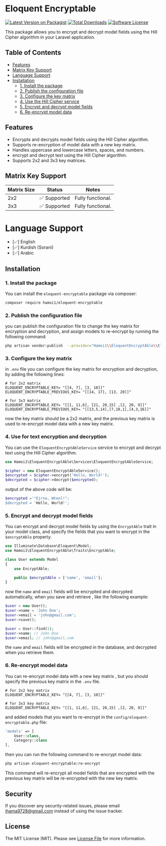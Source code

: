 # Eloquent Encryptable 

[![Latest Version on Packagist](https://img.shields.io/packagist/v/hamoi1/eloquent-encryptable.svg?style=flat-square)](https://packagist.org/packages/hamoi1/eloquent-encryptable)
[![Total Downloads](https://img.shields.io/packagist/dt/hamoi1/eloquent-encryptable.svg?style=flat-square)](https://packagist.org/packages/hamoi1/eloquent-encryptable)
[![Software License](https://img.shields.io/badge/license-MIT-brightgreen.svg)](LICENSE)

This package allows you to encrypt and decrypt model fields using the Hill Cipher algorithm in your Laravel application.

## Table of Contents
- [Features](#features)
- [Matrix Key Support](#matrix-key-support)
- [Language Support](#language-support)
- [Installation](#installation)
  - [1. Install the package](#1-install-the-package)
  - [2. Publish the configuration file](#2-publish-the-configuration-file)
  - [3. Configure the key matrix](#3-configure-the-key-matrix)
  - [4. Use the Hill Cipher service](#4-use-the-hill-cipher-service)
  - [5. Encrypt and decrypt model fields](#5-encrypt-and-decrypt-model-fields)
  - [6. Re-encrypt model data](#6-re-encrypt-model-data)

## Features
- Encrypts and decrypts model fields using the Hill Cipher algorithm.
- Supports re-encryption of model data with a new key matrix.
- Handles uppercase and lowercase letters, spaces, and numbers.
- encrypt and decrypt text using the Hill Cipher algorithm.
- Supports 2x2 and 3x3 key matrices.

## Matrix Key Support

| Matrix Size    | Status       | Notes                  |
|--------------------|----------------------|------------------------|
| 2x2            | ✅ Supported | Fully functional.      |
| 3x3            | ✅ Supported | Fully functional.      |

# Language Support
- [✅] English
- [✅] Kurdish (Sorani) 
- [✅] Arabic


## Installation
### 1. Install the package

You can install the `eloquent-encryptable` package via composer:
```bash
composer require hamoi1/eloquent-encryptable
```

### 2. Publish the configuration file
you can publish the configuration file to change the key matrix for encryption and decryption, and assign models to re-encrypt by running the following command:
```bash
php artisan vendor:publish  --provider="Hamoi1\\EloquentEncryptAble\\EloquentEncryptAbleServiceProvider" --tag="config"
```

### 3. Configure the key matrix
in `.env` file you can configure the key matrix for encryption and decryption, by adding the following lines:

```env
# for 2x2 matrix
ELOQUENT_ENCRYPTABLE_KEY= "[[4, 7], [3, 10]]"
ELOQUENT_ENCRYPTABLE_PREVIOUS_KEY= "[[14, 17], [13, 20]]"

# for 3x3 matrix
ELOQUENT_ENCRYPTABLE_KEY= "[[1, 11,6], [21, 20,15] ,[2, 20, 9]]"
ELOQUENT_ENCRYPTABLE_PREVIOUS_KEY= "[[13,5,14],[7,10,1],[4,3,16]]"
```
now the key matrix should be a 2x2 matrix, and the previous key matrix is used to re-encrypt model data with a new key matrix.

### 4. Use for text encryption and decryption
You can use the `EloquentEncryptAbleService` service to encrypt and decrypt text using the Hill Cipher algorithm.
```php
use Hamoi1\EloquentEncryptAble\Services\EloquentEncryptAbleService;

$cipher = new EloquentEncryptAbleService();
$encrypted = $cipher->encrypt('Hello, World!');
$decrypted = $cipher->decrypt($encrypted);
```

output of the above code will be:

```php
$encrypted ='"Ejrno, Wtenl!";
$decrypted = 'Hello, World!';
```

### 5. Encrypt and decrypt model fields
You can encrypt and decrypt model fields by using the `EncryptAble` trait in your model class, and specify the fields that you want to encrypt in the `$encryptAble` property.
```php
use Illuminate\Database\Eloquent\Model;
use Hamoi1\EloquentEncryptAble\Traits\EncryptAble;

class User extends Model
{
    use EncryptAble;

    public $encryptAble = ['name', 'email'];
}
```
now the `name` and `email` fields will be encrypted and decrypted automatically,
when you save and retrieve , like the following example:
```php
$user = new User();
$user->name = 'John Doe';
$user->email = 'john@gmail.com';
$user->save();

$user = User::find(1);
$user->name; // John Doe
$user->email; // john@gmail.com
```
the `name` and `email` fields will be encrypted in the database, and decrypted when you retrieve them.

### 6. Re-encrypt model data
You can re-encrypt model data with a new key matrix , but you should specify the previous key matrix in the `.env` file.

```env
# for 2x2 key matrix
ELOQUENT_ENCRYPTABLE_KEY= "[[4, 7], [3, 10]]"

# for 3x3 key matrix
ELOQUENT_ENCRYPTABLE_KEY= "[[1, 11,6], [21, 20,15] ,[2, 20, 9]]"
```

and added models that you want to re-encrypt in the `config/eloquent-encryptable.php` file:
```php
'models' => [
    User::class,
    Category::class
],
```
then you can run the following command to re-encrypt model data:
```bash
php artisan eloquent-encryptable:re-encrypt
```
This command will re-encrypt all model fields that are encrypted with the previous key matrix will be re-encrypted with the new key matrix.
## Security

If you discover any security-related issues, please email [ihama9728@gmail.com](mailto:ihama9728@gmail.com) instead of using the issue tracker.


## License
The MIT License (MIT). Please see [License File](LICENSE) for more information.